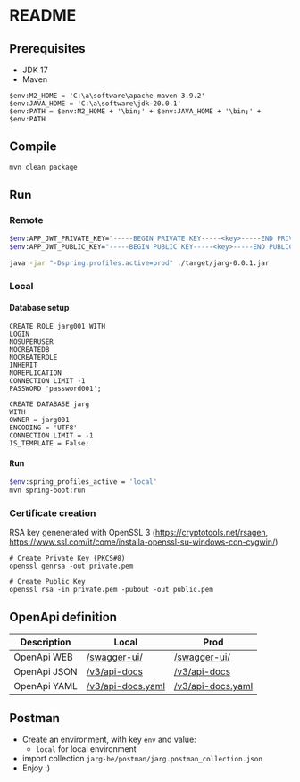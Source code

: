 # README

## Prerequisites

- JDK 17
- Maven

```
$env:M2_HOME = 'C:\a\software\apache-maven-3.9.2'
$env:JAVA_HOME = 'C:\a\software\jdk-20.0.1'
$env:PATH = $env:M2_HOME + '\bin;' + $env:JAVA_HOME + '\bin;' + $env:PATH
```

## Compile

```bash
mvn clean package
```

## Run

### Remote

```bash
$env:APP_JWT_PRIVATE_KEY="-----BEGIN PRIVATE KEY-----<key>-----END PRIVATE KEY-----"
$env:APP_JWT_PUBLIC_KEY="-----BEGIN PUBLIC KEY-----<key>-----END PUBLIC KEY-----"

java -jar "-Dspring.profiles.active=prod" ./target/jarg-0.0.1.jar
```

### Local

#### Database setup

```
CREATE ROLE jarg001 WITH
LOGIN
NOSUPERUSER
NOCREATEDB
NOCREATEROLE
INHERIT
NOREPLICATION
CONNECTION LIMIT -1
PASSWORD 'password001';
```

```
CREATE DATABASE jarg
WITH
OWNER = jarg001
ENCODING = 'UTF8'
CONNECTION LIMIT = -1
IS_TEMPLATE = False;
```

#### Run

```bash
$env:spring_profiles_active = 'local'
mvn spring-boot:run
```

### Certificate creation

RSA key genenerated with OpenSSL 3 (<https://cryptotools.net/rsagen>, <https://www.ssl.com/it/come/installa-openssl-su-windows-con-cygwin/>)

```
# Create Private Key (PKCS#8)
openssl genrsa -out private.pem

# Create Public Key
openssl rsa -in private.pem -pubout -out public.pem
```


## OpenApi definition

| Description  | Local                                                       | Prod                                                        |
|--------------|-------------------------------------------------------------|-------------------------------------------------------------|
| OpenApi WEB  | [/swagger-ui/](http://localhost:8080/swagger-ui/index.html) | [/swagger-ui/](http://localhost:8081/swagger-ui/index.html) |
| OpenApi JSON | [/v3/api-docs](http://localhost:8080/v3/api-docs)           | [/v3/api-docs](http://localhost:8081/v3/api-docs)           |
| OpenApi YAML | [/v3/api-docs.yaml](http://localhost:8080/v3/api-docs.yaml) | [/v3/api-docs.yaml](http://localhost:8081/v3/api-docs.yaml) |

## Postman

- Create an environment, with key `env` and value:
  - `local` for local environment
- import collection `jarg-be/postman/jarg.postman_collection.json`
- Enjoy :)
